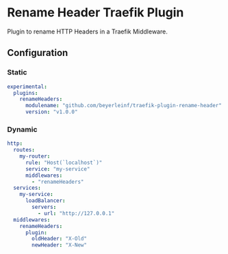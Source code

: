 # Rename Header Traefik Plugin

Plugin to rename HTTP Headers in a Traefik Middleware.

## Configuration

### Static

```yml
experimental:
  plugins:
    renameHeaders:
      modulename: "github.com/beyerleinf/traefik-plugin-rename-header"
      version: "v1.0.0"
```

### Dynamic

```yml
http:
  routes:
    my-router:
      rule: "Host(`localhost`)"
      service: "my-service"
      middlewares:
        - "renameHeaders"
  services:
    my-service:
      loadBalancer:
        servers:
          - url: "http://127.0.0.1"
  middlewares:
    renameHeaders:
      plugin:
        oldHeader: "X-Old"
        newHeader: "X-New"
```
